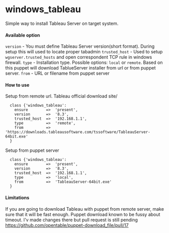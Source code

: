 # windows_tableau

Simple way to install Tableau Server on target system.

#### Available option
  `version` - You must define Tableau Server version(short format). During setup this will used to locate proper tabadmin
  `trusted_host` - Used to setup `wgserver.trusted_hosts` and open correspondent TCP rule in windows firewall.
  `type` - Installation type. Possible options: `local` or `remote`. Based on this puppet will download TablueServer installer from url or from puppet server.
  `from` - URL or filename from puppet server

#### How to use

Setup from remote url. Tableau official download site/
```puppet
  class {'windows_tableau':
    ensure        =>  'present',
    version       =>  '8.3',
    trusted_host  =>  '192.168.1.1',
    type          =>  'remote',
    from          =>  'https://downloads.tableausoftware.com/tssoftware/TableauServer-64bit.exe'
  }
````

Setup from puppet server
```puppet
  class {'windows_tableau':
    ensure        =>  'present',
    version       =>  '8.3',
    trusted_host  =>  '192.168.1.1',
    type          =>  'local',
    from          =>  'TableauServer-64bit.exe'
  }
```
#### Limitations

If you are going to download Tableau with puppet from remote server, make sure that it will be fast enough. Puppet download known to be fussy about timeout. I'v made changes there but pull request is still pending https://github.com/opentable/puppet-download_file/pull/17